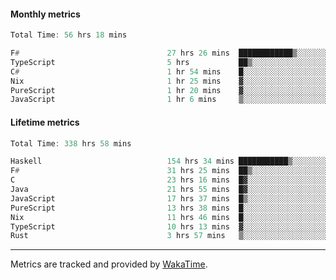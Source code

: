 #### Monthly metrics
<!--START_SECTION:wakamonthly-->

```asm
Total Time: 56 hrs 18 mins

F#                                 27 hrs 26 mins  ████████████▒░░░░░░░░░░░░   48.71 %
TypeScript                         5 hrs           ██▒░░░░░░░░░░░░░░░░░░░░░░   08.89 %
C#                                 1 hr 54 mins    █░░░░░░░░░░░░░░░░░░░░░░░░   03.38 %
Nix                                1 hr 25 mins    ▓░░░░░░░░░░░░░░░░░░░░░░░░   02.54 %
PureScript                         1 hr 20 mins    ▓░░░░░░░░░░░░░░░░░░░░░░░░   02.39 %
JavaScript                         1 hr 6 mins     ▒░░░░░░░░░░░░░░░░░░░░░░░░   01.97 %
```

<!--END_SECTION:wakamonthly-->
#### Lifetime metrics
<!--START_SECTION:wakalifetime-->

```asm
Total Time: 338 hrs 58 mins

Haskell                            154 hrs 34 mins ███████████▒░░░░░░░░░░░░░   45.44 %
F#                                 31 hrs 25 mins  ██▒░░░░░░░░░░░░░░░░░░░░░░   09.24 %
C                                  23 hrs 16 mins  █▓░░░░░░░░░░░░░░░░░░░░░░░   06.84 %
Java                               21 hrs 55 mins  █▓░░░░░░░░░░░░░░░░░░░░░░░   06.45 %
JavaScript                         17 hrs 37 mins  █▒░░░░░░░░░░░░░░░░░░░░░░░   05.18 %
PureScript                         13 hrs 38 mins  █░░░░░░░░░░░░░░░░░░░░░░░░   04.01 %
Nix                                11 hrs 46 mins  █░░░░░░░░░░░░░░░░░░░░░░░░   03.46 %
TypeScript                         10 hrs 13 mins  ▓░░░░░░░░░░░░░░░░░░░░░░░░   03.00 %
Rust                               3 hrs 57 mins   ▒░░░░░░░░░░░░░░░░░░░░░░░░   01.17 %
```

<!--END_SECTION:wakalifetime-->

---

Metrics are tracked and provided by [WakaTime](https://github.com/athul/waka-readme).

